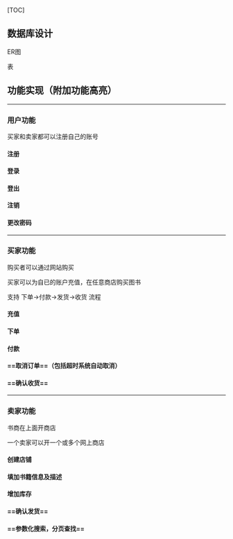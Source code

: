 [TOC]



## 数据库设计

ER图

表

## 功能实现（附加功能高亮）

------

### 用户功能

买家和卖家都可以注册自己的账号

#### 注册

#### 登录

#### 登出

#### 注销

#### 更改密码

------

### 买家功能

购买者可以通过网站购买

买家可以为自已的账户充值，在任意商店购买图书

支持 下单->付款->发货->收货 流程

#### 充值

#### 下单

#### 付款

#### ==取消订单==（包括超时系统自动取消）

#### ==确认收货==

------

### 卖家功能

书商在上面开商店

一个卖家可以开一个或多个网上商店

#### 创建店铺

#### 填加书籍信息及描述

#### 增加库存

#### ==确认发货==

#### ==参数化搜索，分页查找==